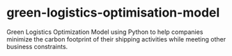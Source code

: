 # green-logistics-optimisation-model
Green Logistics Optimization Model using Python to help companies minimize the carbon footprint of their shipping activities while meeting other business constraints.
